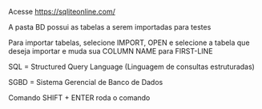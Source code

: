 Acesse https://sqliteonline.com/
 
A pasta BD possui as tabelas a serem importadas para testes

Para importar tabelas, selecione IMPORT, OPEN e selecione a tabela que deseja importar e muda sua COLUMN NAME para FIRST-LINE

SQL = Structured Query Language (Linguagem de consultas estruturadas)

SGBD = Sistema Gerencial de Banco de Dados 

Comando SHIFT + ENTER roda o comando 